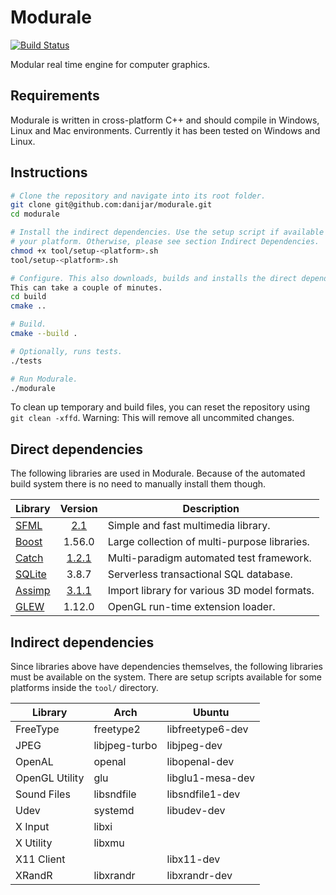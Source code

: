 Modurale
========

[![Build Status][1.1]][1.2]

Modular real time engine for computer graphics.

[1.1]: https://travis-ci.org/danijar/modurale.svg?branch=master
[1.2]: https://travis-ci.org/danijar/modurale

Requirements
------------

Modurale is written in cross-platform C++ and should compile in Windows, Linux
and Mac environments. Currently it has been tested on Windows and Linux.

Instructions
------------

```bash
# Clone the repository and navigate into its root folder.
git clone git@github.com:danijar/modurale.git
cd modurale

# Install the indirect dependencies. Use the setup script if available for
# your platform. Otherwise, please see section Indirect Dependencies.
chmod +x tool/setup-<platform>.sh
tool/setup-<platform>.sh

# Configure. This also downloads, builds and installs the direct dependencies.
This can take a couple of minutes.
cd build
cmake ..

# Build.
cmake --build .

# Optionally, runs tests.
./tests

# Run Modurale.
./modurale
```

To clean up temporary and build files, you can reset the repository using `git
clean -xffd`. Warning: This will remove all uncommited changes.

Direct dependencies
-------------------

The following libraries are used in Modurale. Because of the automated build
system there is no need to manually install them though.

|    Library    |   Version    |                 Description                  |
| ------------- | :----------: | -------------------------------------------- |
| [SFML][2.1]   |  [2.1][2.2]  | Simple and fast multimedia library.          |
| [Boost][2.3]  |    1.56.0    | Large collection of multi-purpose libraries. |
| [Catch][2.4]  | [1.2.1][2.5] | Multi-paradigm automated test framework.     |
| [SQLite][2.6] |    3.8.7     | Serverless transactional SQL database.       |
| [Assimp][2.7] | [3.1.1][2.8] | Import library for various 3D model formats. |
| [GLEW][2.9]   |    1.12.0    | OpenGL run-time extension loader.            |

[2.1]: https://github.com/LaurentGomila/SFML
[2.2]: https://github.com/LaurentGomila/SFML/commit/e257909
[2.3]: http://www.boost.org/
[2.4]: https://github.com/philsquared/Catch
[2.5]: https://github.com/philsquared/Catch/commit/3b18d9e
[2.6]: http://www.sqlite.org/
[2.7]: https://github.com/assimp/assimp
[2.8]: https://github.com/assimp/assimp/commit/dca3f09
[2.9]: http://glew.sourceforge.net/

Indirect dependencies
---------------------

Since libraries above have dependencies themselves, the following libraries
must be available on the system. There are setup scripts available for some
platforms inside the `tool/` directory.

|    Library     |      Arch     |      Ubuntu      |
| -------------- | ------------- | ---------------- |
| FreeType       | freetype2     | libfreetype6-dev |
| JPEG           | libjpeg-turbo | libjpeg-dev      |
| OpenAL         | openal        | libopenal-dev    |
| OpenGL Utility | glu           | libglu1-mesa-dev |
| Sound Files    | libsndfile    | libsndfile1-dev  |
| Udev           | systemd       | libudev-dev      |
| X Input        | libxi         |                  |
| X Utility      | libxmu        |                  |
| X11 Client     |               | libx11-dev       |
| XRandR         | libxrandr     | libxrandr-dev    |
